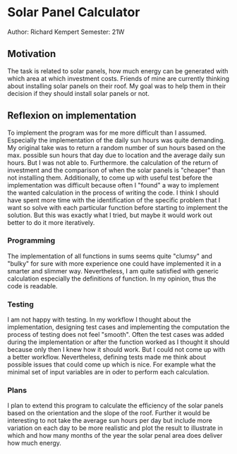 # Solar Panel Calculator

Author: Richard Kempert
Semester: 21W

## Motivation
The task is related to solar panels, how much energy can be generated with which area at which investment costs.
Friends of mine are currently thinking about installing solar panels on their roof. My goal was to help them in their decision if they should install solar panels or not.

## Reflexion on implementation
To implement the program was for me more difficult than I assumed. Especially the implementation of the daily sun hours was quite demanding. 
My original take was to return a random number of sun hours based on the max. possible sun hours that day due to location and the average daily sun hours. But I was not able to.
Furthermore. the calculation of the return of investment and the comparison of when the solar panels is "cheaper" than not installing them.
Additionally, to come up with useful test before the implementation was difficult because often I "found" a way to implement the wanted calculation in the process of writing the code.
I think I should have spent more time with the identification of the specific problem that I want so solve with each particular function before starting to implement the solution.
But this was exactly what I tried, but maybe it would work out better to do it more iteratively. 

### Programming
The implementation of all functions in sums seems quite "clumsy" and "bulky" for sure with more experience one could have implemented it in a smarter and slimmer way.
Nevertheless, I am quite satisfied with generic calculation especially the definitions of function. In my opinion, thus the code is readable.

### Testing
I am not happy with testing. In my workflow I thought about the implementation, designing test cases and implementing the computation the process of testing does not feel "smooth".
Often the test cases was added during the implementation or after the function worked as I thought it should because only then I knew how it should work. 
But I could not come up with a better workflow. Nevertheless, defining tests made me think about possible issues that could come up which is nice.
For example what the minimal set of input variables are in oder to perform each calculation.

### Plans
I plan to extend this program to calculate the efficiency of the solar panels based on the orientation and the slope of the roof.
Further it would be interesting to not take the average sun hours per day but include more variation on each day to be more realistic 
and plot the result to illustrate in which and how many months of the year the solar penal area does deliver how much energy.

